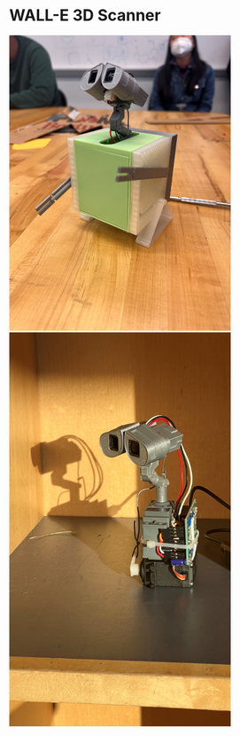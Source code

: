 # WALL-E 3D Scanner

<img src="images/IMG_9499.jpg" alt="drawing" width="400"/> <img src="images/IMG_9481.jpg" alt="drawing" width="400"/>


